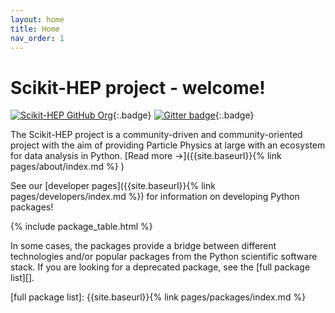 ```yaml
---
layout: home
title: Home
nav_order: 1
---
```


# Scikit-HEP project - welcome!

[![Scikit-HEP GitHub Org][github-badge]][GitHub repository]{:.badge}
[![Gitter badge][gitter-skhep-badge]][gitter-skhep-link]{:.badge}

The Scikit-HEP project is a community-driven and community-oriented project
with the aim of providing Particle Physics at large with an ecosystem for data
analysis in Python. [Read more →]({{site.baseurl}}{% link pages/about/index.md %} )

See our [developer pages]({{site.baseurl}}{% link pages/developers/index.md %})
for information on developing Python packages!

{% include package_table.html %}

In some cases, the packages provide a bridge between different
technologies and/or popular packages from the Python scientific software
stack. If you are looking for a deprecated package, see the [full package list][].

[github-badge]: https://img.shields.io/badge/GitHub--blue?style=social&logo=GitHub
[GitHub repository]: https://github.com/scikit-hep/
[gitter-skhep-link]:   https://gitter.im/Scikit-HEP/community
[gitter-skhep-badge]:  https://badges.gitter.im/Scikit-HEP/community.svg
[full package list]: {{site.baseurl}}{% link pages/packages/index.md %}
